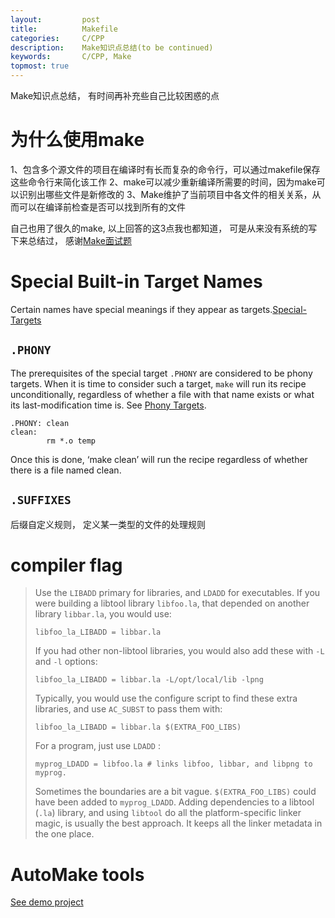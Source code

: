 ```yaml
---
layout:     	post
title:      	Makefile 
categories: 	C/CPP
description:   	Make知识点总结(to be continued)
keywords: 		C/CPP, Make
topmost: true
---
```


Make知识点总结， 有时间再补充些自己比较困惑的点

# 为什么使用make

1、包含多个源文件的项目在编译时有长而复杂的命令行，可以通过makefile保存这些命令行来简化该工作
2、make可以减少重新编译所需要的时间，因为make可以识别出哪些文件是新修改的
3、Make维护了当前项目中各文件的相关关系，从而可以在编译前检查是否可以找到所有的文件

自己也用了很久的make, 以上回答的这3点我也都知道， 可是从来没有系统的写下来总结过， 感谢[Make面试题](https://blog.csdn.net/IOT_SHUN/article/details/79494928)

# Special Built-in Target Names

Certain names have special meanings if they appear as targets.[Special-Targets](https://www.gnu.org/software/make/manual/make.html#Special-Targets)

## `.PHONY`

The prerequisites of the special target `.PHONY` are considered to be phony targets. When it is time to consider such a target, `make` will run its recipe unconditionally, regardless of whether a file with that name exists or what its last-modification time is. See [Phony Targets](https://www.gnu.org/software/make/manual/make.html#Phony-Targets).

```
.PHONY: clean
clean:
        rm *.o temp
```

Once this is done, ‘make clean’ will run the recipe regardless of whether there is a file named clean.

## `.SUFFIXES` 

后缀自定义规则， 定义某一类型的文件的处理规则

# compiler flag

> Use the `LIBADD` primary for libraries, and `LDADD` for executables. If you were building a libtool library `libfoo.la`, that depended on another library `libbar.la`, you would use:
>
> ```
> libfoo_la_LIBADD = libbar.la
> ```
>
> If you had other non-libtool libraries, you would also add these with `-L` and `-l` options:
>
> ```
> libfoo_la_LIBADD = libbar.la -L/opt/local/lib -lpng
> ```
>
> Typically, you would use the configure script to find these extra libraries, and use `AC_SUBST` to pass them with:
>
> ```
> libfoo_la_LIBADD = libbar.la $(EXTRA_FOO_LIBS)
> ```
>
> For a program, just use `LDADD` :
>
> ```
> myprog_LDADD = libfoo.la # links libfoo, libbar, and libpng to myprog.
> ```
>
> Sometimes the boundaries are a bit vague. `$(EXTRA_FOO_LIBS)` could have been added to `myprog_LDADD`. Adding dependencies to a libtool (`.la`) library, and using `libtool` do all the platform-specific linker magic, is usually the best approach. It keeps all the linker metadata in the one place.

# AutoMake tools

 [See demo project](https://github.com/alanackart/Linux/tree/master/devel/hello)



